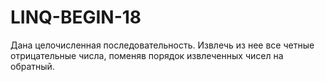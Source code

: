 # LINQ-BEGIN-18
Дана целочисленная последовательность. Извлечь из нее все четные отрицательные числа, поменяв порядок извлеченных чисел на обратный. 
